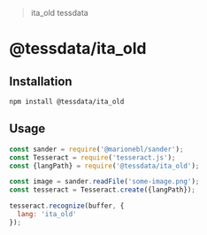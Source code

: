 > ita_old tessdata

# @tessdata/ita_old

## Installation

```
npm install @tessdata/ita_old
```

## Usage

```js
const sander = require('@marionebl/sander');
const Tesseract = require('tesseract.js');
const {langPath} = require('@tessdata/ita_old');

const image = sander.readFile('some-image.png');
const tesseract = Tesseract.create({langPath});

tesseract.recognize(buffer, {
  lang: 'ita_old'
});
```
